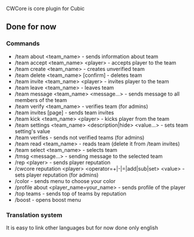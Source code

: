 CWCore is core plugin for Cubic

## Done for now

### Commands

- /team about <team_name> - sends information about team
- /team accept <team_name> \<player> - accepts player to the team
- /team create <team_name> - creates unverified team
- /team delete <team_name> [confirm] - deletes team
- /team invite <team_name> \<player> - invites player to the team
- /team leave <team_name> - leaves team
- /team message <team_name> <message...> - sends message to all members of the team
- /team verify <team_name> - verifies team (for admins)
- /team invites [page] - sends team invites
- /team kick <team_name> \<player> - kicks player from the team
- /team settings <team_name> <description|hide> <value...> - sets team setting's value
- /team verifies - sends not verified teams (for admins)
- /team read <team_name> - reads team (delete it from /team invites)
- /team select <team_name> - selects team
- /tmsg <message...> - sending message to the selected team 
- /rep \<player> - sends player reputation
- /cwcore reputation \<player> <operator=+|-|=|add|sub|set> \<value> - sets player reputation (for admins)
- /color - sends menu to choose your color
- /profile about <player_name=your_name> - sends profile of the player
- /top teams - sends top of teams by reputation
- /boost - opens boost menu

### Translation system

It is easy to link other languages but for now done only english
